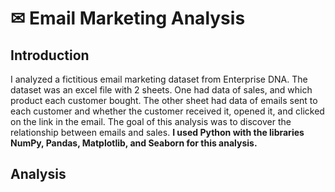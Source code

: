 # ✉ Email Marketing Analysis
## Introduction
I analyzed a fictitious email marketing dataset from Enterprise DNA. The dataset was an excel file with 2 sheets. One had data of sales, and which product each customer bought. The other sheet had data of emails sent to each customer and whether the customer received it, opened it, and clicked on the link in the email. The goal of this analysis was to discover the relationship between emails and sales. **I used Python with the libraries NumPy, Pandas, Matplotlib, and Seaborn for this analysis.**

## Analysis
